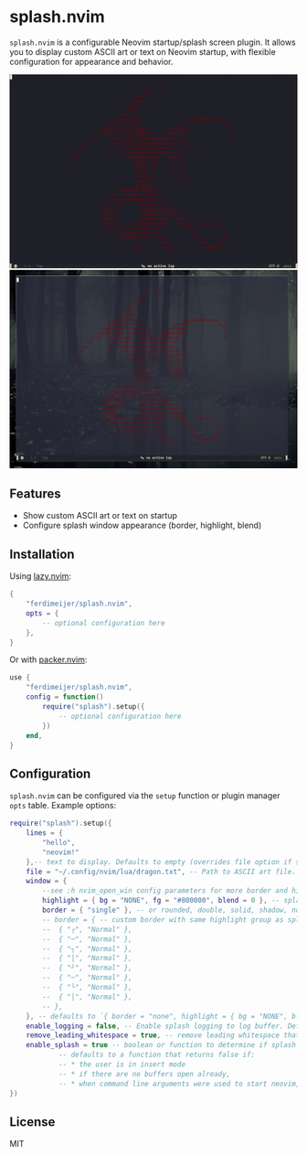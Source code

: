 # splash.nvim

`splash.nvim` is a configurable Neovim startup/splash screen plugin. It allows you to display custom ASCII art or text on Neovim startup, with flexible configuration for appearance and behavior.

![image](https://raw.githubusercontent.com/ferdimeijer/splash.nvim/main/demo1.png)
![image](https://raw.githubusercontent.com/ferdimeijer/splash.nvim/main/demo2.png)

## Features

- Show custom ASCII art or text on startup
- Configure splash window appearance (border, highlight, blend)

## Installation

Using [lazy.nvim](https://github.com/folke/lazy.nvim):

```lua
{
    "ferdimeijer/splash.nvim",
    opts = {
        -- optional configuration here
    },
}
```

Or with [packer.nvim](https://github.com/wbthomason/packer.nvim):

```lua
use {
    "ferdimeijer/splash.nvim",
    config = function()
        require("splash").setup({
            -- optional configuration here
        })
    end,
}
```

## Configuration

`splash.nvim` can be configured via the `setup` function or plugin manager `opts` table. Example options:

```lua
require("splash").setup({
    lines = { 
        "hello",
        "neovim!"
    },-- text to display. Defaults to empty (overrides file option if set)
    file = "~/.config/nvim/lua/dragon.txt", -- Path to ASCII art file. Defaults to `<plugin_dir>/../art/dragon.txt`
    window = {
        --see :h nvim_open_win config parameters for more border and highlight options
        highlight = { bg = "NONE", fg = "#800000", blend = 0 }, -- splash window highlight options to change background, foreground color and blend
        border = { "single" }, -- or rounded, double, solid, shadow, none
        -- border = { -- custom border with same highlight group as splash window
	   	-- 	{ "┌", "Normal" },
	   	-- 	{ "─", "Normal" },
	   	-- 	{ "┐", "Normal" },
	   	-- 	{ "│", "Normal" },
	   	-- 	{ "┘", "Normal" },
	   	-- 	{ "─", "Normal" },
	   	-- 	{ "└", "Normal" },
	   	-- 	{ "│", "Normal" },
	    -- },
    }, -- defaults to `{ border = "none", highlight = { bg = "NONE", blend = 0 } }`
    enable_logging = false, -- Enable splash logging to log buffer. Defaults to false
    remove_leading_whitespace = true, -- remove leading whitespace that can be removed from each line of input this will make sure the art is centered correctly. Defaults to true
    enable_splash = true -- boolean or function to determine if splash is shown, 
            -- defaults to a function that returns false if:
            -- * the user is in insert mode
            -- * if there are no buffers open already,
            -- * when command line arguments were used to start neovim, i.e. to open a specific file.
})
```

## License

MIT
```

